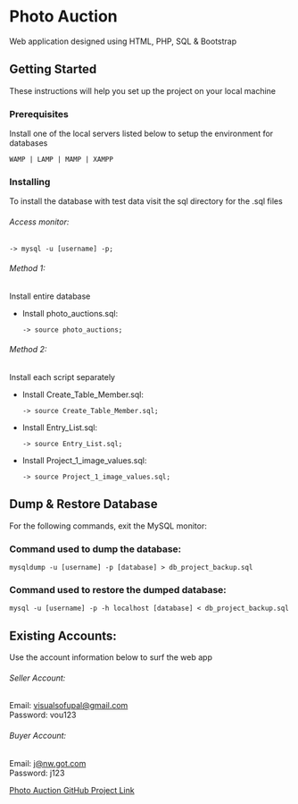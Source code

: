 # Photo Auction

Web application designed using HTML, PHP, SQL & Bootstrap

## Getting Started

These instructions will help you set up the project on your local machine

### Prerequisites

Install one of the local servers listed below to setup the environment for databases

```
WAMP | LAMP | MAMP | XAMPP 
```

### Installing

To install the database with test data visit the sql directory for the .sql files</br>

###### Access monitor:</br>

```
-> mysql -u [username] -p;
```

###### Method 1:</br>

Install entire database</br>

* Install photo_auctions.sql:</br>

	```
	-> source photo_auctions;
	```

###### Method 2:</br>

Install each script separately</br>

* Install Create_Table\_Member.sql:

	```
	-> source Create_Table_Member.sql;
	```

* Install Entry\_List.sql:


	```
	-> source Entry_List.sql;
	```

* Install Project\_1\_image_values.sql:


	```
	-> source Project_1_image_values.sql;
	```

## Dump & Restore Database

For the following commands, exit the MySQL monitor:

### Command used to dump the database:

```
mysqldump -u [username] -p [database] > db_project_backup.sql
```

### Command used to restore the dumped database:

```
mysql -u [username] -p -h localhost [database] < db_project_backup.sql
```

## Existing Accounts:

Use the account information below to surf the web app</br>

###### Seller Account:
Email: visualsofupal@gmail.com</br>
Password: vou123</br>

###### Buyer Account:
Email: j@nw.got.com</br>
Password: j123</br>

[Photo Auction GitHub Project Link](https://github.com/upalpatel/Photo_Auction)